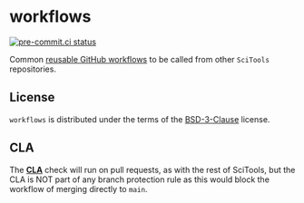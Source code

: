 # workflows
[![pre-commit.ci status](https://results.pre-commit.ci/badge/github/SciTools/workflows/main.svg)](https://results.pre-commit.ci/latest/github/SciTools/workflows/main)

Common [reusable GitHub workflows](https://docs.github.com/en/actions/using-workflows/reusing-workflows) to be called from other `SciTools` repositories.

## License

`workflows` is distributed under the terms of the [BSD-3-Clause](https://spdx.org/licenses/BSD-3-Clause.html) license.

## CLA

The [**CLA**](https://cla-assistant.io/SciTools/) check will run on pull
requests, as with the rest of SciTools, but the CLA is NOT part of any
branch protection rule as this would block the workflow of merging directly
to `main`.
